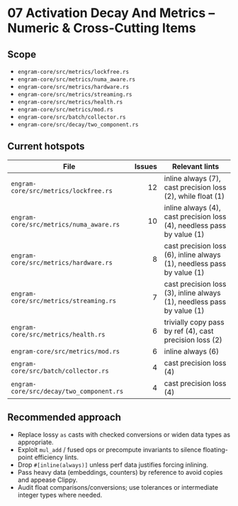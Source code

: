 # 07 Activation Decay And Metrics – Numeric & Cross-Cutting Items

## Scope
- `engram-core/src/metrics/lockfree.rs`
- `engram-core/src/metrics/numa_aware.rs`
- `engram-core/src/metrics/hardware.rs`
- `engram-core/src/metrics/streaming.rs`
- `engram-core/src/metrics/health.rs`
- `engram-core/src/metrics/mod.rs`
- `engram-core/src/batch/collector.rs`
- `engram-core/src/decay/two_component.rs`

## Current hotspots
| File | Issues | Relevant lints |
| --- | ---: | --- |
| `engram-core/src/metrics/lockfree.rs` | 12 | inline always (7), cast precision loss (2), while float (1) |
| `engram-core/src/metrics/numa_aware.rs` | 10 | inline always (4), cast precision loss (4), needless pass by value (1) |
| `engram-core/src/metrics/hardware.rs` | 8 | cast precision loss (6), inline always (1), needless pass by value (1) |
| `engram-core/src/metrics/streaming.rs` | 7 | cast precision loss (3), inline always (1), needless pass by value (1) |
| `engram-core/src/metrics/health.rs` | 6 | trivially copy pass by ref (4), cast precision loss (2) |
| `engram-core/src/metrics/mod.rs` | 6 | inline always (6) |
| `engram-core/src/batch/collector.rs` | 4 | cast precision loss (4) |
| `engram-core/src/decay/two_component.rs` | 4 | cast precision loss (4) |

## Recommended approach
- Replace lossy `as` casts with checked conversions or widen data types as appropriate.
- Exploit `mul_add` / fused ops or precompute invariants to silence floating-point efficiency lints.
- Drop `#[inline(always)]` unless perf data justifies forcing inlining.
- Pass heavy data (embeddings, counters) by reference to avoid copies and appease Clippy.
- Audit float comparisons/conversions; use tolerances or intermediate integer types where needed.
